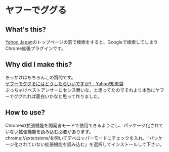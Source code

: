 # ヤフーでググる
## What's this?
[Yahoo Japan](http://www.yahoo.co.jp "Yahoo Japan")のトップページの窓で検索をすると、Googleで検索してしまうChrome拡張プラグインです。
## Why did I make this?
きっかけはもちろんこの質問です。  
[ヤフーでググるにはどうしたらいいですか? - Yahoo!知恵袋](http://detail.chiebukuro.yahoo.co.jp/qa/question_detail/q1119787021)  
ぶっちゃけベストアンサーにセンス無いな、と思ってたのでそれより本当にヤフーでググれれば面白いかなと思って作りました。
## How to use?
Chromeの拡張機能を開発者モードで使用できるようにし、パッケージ化されていない拡張機能を読み込む必要があります。  
chrome://extensions/を開いてデベロッパーモードにチェックを入れ、「パッケージ化されていない拡張機能を読み込む」を選択してインストールして下さい。
